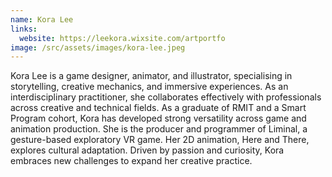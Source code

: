 ```yaml
---
name: Kora Lee
links:
  website: https://leekora.wixsite.com/artportfo
image: /src/assets/images/kora-lee.jpeg
---
```

Kora Lee is a game designer, animator, and illustrator, specialising in storytelling, creative mechanics, and immersive experiences. As an interdisciplinary practitioner, she collaborates effectively with professionals across creative and technical fields. As a graduate of RMIT and a Smart Program cohort, Kora has developed strong versatility across game and animation production. She is the producer and programmer of Liminal, a gesture-based exploratory VR game. Her 2D animation, Here and There, explores cultural adaptation. Driven by passion and curiosity, Kora embraces new challenges to expand her creative practice.